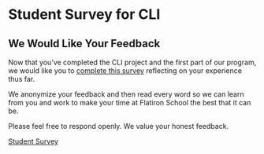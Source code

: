 # Student Survey for CLI

## We Would Like Your Feedback

Now that you’ve completed the CLI project and the first part of our program, we
would like you to [complete this survey][survey] reflecting on your experience
thus far.

We anonymize your feedback and then read every word so we can learn from you and
work to make your time at Flatiron School the best that it can be.

Please feel free to respond openly. We value your honest feedback.

[Student Survey][survey]

[survey]: https://flatironschoolforms.formstack.com/forms/student_survey?Discipline=Software%20Engineering